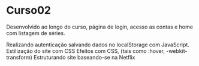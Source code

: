 # Curso02
Desenvolvido ao longo do curso, página de login, acesso as contas e home com listagem de séries.

Realizando autenticação salvando dados no localStorage com JavaScript.
Estilização do site com CSS
Efeitos com CSS, (tais como :hover, -webkit-transform)
Estruturando site baseando-se na Netflix
